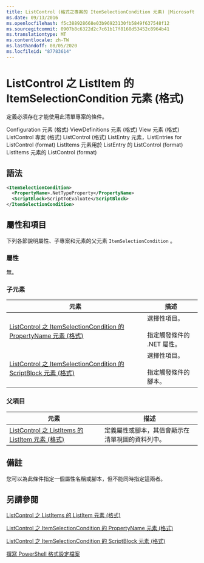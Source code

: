 ```yaml
---
title: ListControl (格式之專案的 ItemSelectionCondition 元素) |Microsoft Docs
ms.date: 09/13/2016
ms.openlocfilehash: f5c388928668e03b96923130fb5849f637548f12
ms.sourcegitcommit: 0907b8c6322d2c7c61b17f8168d53452c8964b41
ms.translationtype: MT
ms.contentlocale: zh-TW
ms.lasthandoff: 08/05/2020
ms.locfileid: "87783614"
---
```

# <a name="itemselectioncondition-element-for-listitem-for-listcontrol-format"></a>ListControl 之 ListItem 的 ItemSelectionCondition 元素 (格式)

定義必須存在才能使用此清單專案的條件。

Configuration 元素 (格式) ViewDefinitions 元素 (格式) View 元素 (格式) ListControl 專案 (格式) ListControl (格式) ListEntry 元素，ListEntries for ListControl (format) ListItems 元素用於 ListEntry 的 ListControl (format) ListItems 元素的 ListControl (format) 

## <a name="syntax"></a>語法

```xml
<ItemSelectionCondition>
  <PropertyName>.NetTypeProperty</PropertyName>
  <ScriptBlock>ScriptToEvaluate</ScriptBlock>
</ItemSelectionCondition>
```

## <a name="attributes-and-elements"></a>屬性和項目

下列各節說明屬性、子專案和元素的父元素 `ItemSelectionCondition` 。

### <a name="attributes"></a>屬性

無。

### <a name="child-elements"></a>子元素

|元素|描述|
|-------------|-----------------|
|[ListControl 之 ItemSelectionCondition 的 PropertyName 元素 (格式)](./propertyname-element-for-itemselectioncondition-for-listcontrol-format.md)|選擇性項目。<br /><br /> 指定觸發條件的 .NET 屬性。|
|[ListControl 之 ItemSelectionCondition 的 ScriptBlock 元素 (格式)](./scriptblock-element-for-itemselectioncondition-for-listcontrol-format.md)|選擇性項目。<br /><br /> 指定觸發條件的腳本。|

### <a name="parent-elements"></a>父項目

|元素|描述|
|-------------|-----------------|
|[ListControl 之 ListItems 的 ListItem 元素 (格式)](./listitem-element-for-listitems-for-listcontrol-format.md)|定義屬性或腳本，其值會顯示在清單視圖的資料列中。|

## <a name="remarks"></a>備註

您可以為此條件指定一個屬性名稱或腳本，但不能同時指定這兩者。

## <a name="see-also"></a>另請參閱

[ListControl 之 ListItems 的 ListItem 元素 (格式)](./listitem-element-for-listitems-for-listcontrol-format.md)

[ListControl 之 ItemSelectionCondition 的 PropertyName 元素 (格式)](./propertyname-element-for-itemselectioncondition-for-listcontrol-format.md)

[ListControl 之 ItemSelectionCondition 的 ScriptBlock 元素 (格式)](./scriptblock-element-for-itemselectioncondition-for-listcontrol-format.md)

[撰寫 PowerShell 格式設定檔案](./writing-a-powershell-formatting-file.md)
